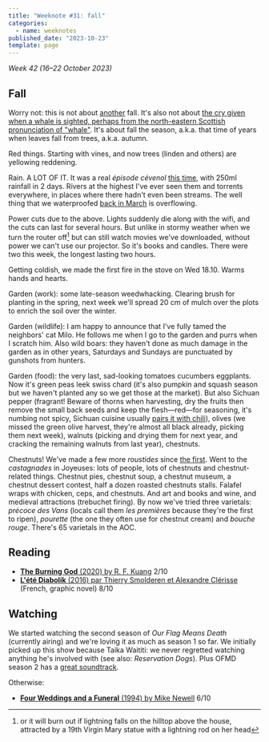 ```yaml
---
title: "Weeknote #31: fall"
categories:
  - name: weeknotes
published_date: "2023-10-23"
template: page
---
```


_Week 42 (16–22 October 2023)_

## Fall

Worry not: this is not about [another](/notes/weeknote-28-double-trouble/) fall. It's also not about [the cry given when a whale is sighted, perhaps from the north-eastern Scottish pronunciation of "whale"](https://en.wiktionary.org/wiki/fall#Etymology_2). It's about fall the season, a.k.a. that time of years when leaves fall from trees, a.k.a. autumn.

Red things. Starting with vines, and now trees (linden and others) are yellowing reddening.

Rain. A LOT OF IT. It was a real <em lang="fr">épisode cévenol</em> [this time](/notes/weeknote-26-unintended-smirks/), with 250ml rainfall in 2 days. Rivers at the highest I've ever seen them and torrents everywhere, in places where there hadn't even been streams. The well thing that we waterproofed [back in March](/notes/weeknote-3-draining-a-well/) is overflowing.

Power cuts due to the above. Lights suddenly die along with the wifi, and the cuts can last for several hours. But unlike in stormy weather when we turn the router off[^1] but can still watch movies we've downloaded, without power we can't use our projector. So it's books and candles. There were two this week, the longest lasting two hours.

Getting coldish, we made the first fire in the stove on Wed 18.10. Warms hands and hearts.

Garden (work): some late-season weedwhacking. Clearing brush for planting in the spring, next week we'll spread 20 cm of mulch over the plots to enrich the soil over the winter.

Garden (wildlife): I am happy to announce that I've fully tamed the neighbors' cat Milo. He follows me when I go to the garden and purrs when I scratch him. Also wild boars: they haven't done as much damage in the garden as in other years, Saturdays and Sundays are punctuated by gunshots from hunters.

Garden (food): the very last, sad-looking tomatoes cucumbers eggplants. Now it's green peas leek swiss chard (it's also pumpkin and squash season but we haven't planted any so we get those at the market). But also Sichuan pepper (fragrant! Beware of thorns when harvesting, dry the fruits then remove the small back seeds and keep the flesh—red—for seasoning, it's numbing not spicy, Sichuan cuisine usually [pairs it with chili](<https://en.wikipedia.org/wiki/Mala_(seasoning)>)), olives (we missed the green olive harvest, they're almost all black already, picking them next week), walnuts (picking and drying them for next year, and cracking the remaining walnuts from last year), chestnuts.

Chestnuts! We've made a few more <em lang="fr">roustides</em> since [the first](/notes/weeknote-28-double-trouble/). Went to the <em lang="fr">castagnades</em> in Joyeuses: lots of people, lots of chestnuts and chestnut-related things. Chestnut pies, chestnut soup, a chestnut museum, a chestnut dessert contest, half a dozen roasted chestnuts stalls. Falafel wraps with chicken, ceps, and chestnuts. And art and books and wine, and medieval attractions (trebuchet firing). By now we've tried three varietals: _précoce des Vans_ (locals call them _les premières_ because they're the first to ripen), _pourette_ (the one they often use for chestnut cream) and _bouche rouge_. There's 65 varietals in the AOC.

## Reading

- [**The Burning God** (2020) by R. F. Kuang](/notes/the-burning-god-by-r-f-kuang/) 2/10
- [**L'été Diabolik** (2016) par Thierry Smolderen et Alexandre Clérisse](/notes/l-ete-diabolik-par-thierry-smolderen-et-alexandre-clerisse/) (French, graphic novel) 8/10

## Watching

We started watching the second season of _Our Flag Means Death_ (currently airing) and we're loving it as much as season 1 so far. We initially picked up this show because Taika Waititi: we never regretted watching anything he's involved with (see also: _Reservation Dogs_). Plus OFMD season 2 has a [great soundtrack](/notes/pygmy-love-song-and-other-recent-earworms/).

Otherwise:

- [**Four Weddings and a Funeral** (1994) by Mike Newell](/notes/four-weddings-and-a-funeral-by-mike-newell/) 6/10

[^1]: or it will burn out if lightning falls on the hilltop above the house, attracted by a 19th Virgin Mary statue with a lightning rod on her head
